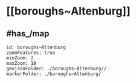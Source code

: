 # [[boroughs~Altenburg]] 


## #has_/map  



```leaflet
id: boroughs~Altenburg
zoomFeatures: true 
minZoom: 2 
maxZoom: 18
geojsonFolder: ./boroughs~Altenburg//
markerFolder: ./boroughs~Altenburg/
```

